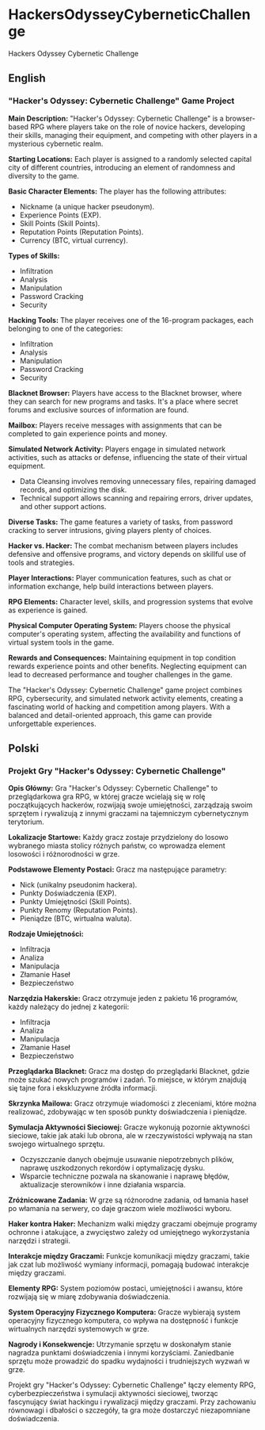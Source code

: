 # HackersOdysseyCyberneticChallenge
Hackers Odyssey Cybernetic Challenge

## English

### "Hacker's Odyssey: Cybernetic Challenge" Game Project

**Main Description:** "Hacker's Odyssey: Cybernetic Challenge" is a browser-based RPG where players take on the role of novice hackers, developing their skills, managing their equipment, and competing with other players in a mysterious cybernetic realm.

**Starting Locations:** Each player is assigned to a randomly selected capital city of different countries, introducing an element of randomness and diversity to the game.

**Basic Character Elements:** The player has the following attributes:
- Nickname (a unique hacker pseudonym).
- Experience Points (EXP).
- Skill Points (Skill Points).
- Reputation Points (Reputation Points).
- Currency (BTC, virtual currency).

**Types of Skills:**
- Infiltration
- Analysis
- Manipulation
- Password Cracking
- Security

**Hacking Tools:** The player receives one of the 16-program packages, each belonging to one of the categories:
- Infiltration
- Analysis
- Manipulation
- Password Cracking
- Security

**Blacknet Browser:** Players have access to the Blacknet browser, where they can search for new programs and tasks. It's a place where secret forums and exclusive sources of information are found.

**Mailbox:** Players receive messages with assignments that can be completed to gain experience points and money.

**Simulated Network Activity:** Players engage in simulated network activities, such as attacks or defense, influencing the state of their virtual equipment.

- Data Cleansing involves removing unnecessary files, repairing damaged records, and optimizing the disk.
- Technical support allows scanning and repairing errors, driver updates, and other support actions.

**Diverse Tasks:** The game features a variety of tasks, from password cracking to server intrusions, giving players plenty of choices.

**Hacker vs. Hacker:** The combat mechanism between players includes defensive and offensive programs, and victory depends on skillful use of tools and strategies.

**Player Interactions:** Player communication features, such as chat or information exchange, help build interactions between players.

**RPG Elements:** Character level, skills, and progression systems that evolve as experience is gained.

**Physical Computer Operating System:** Players choose the physical computer's operating system, affecting the availability and functions of virtual system tools in the game.

**Rewards and Consequences:** Maintaining equipment in top condition rewards experience points and other benefits. Neglecting equipment can lead to decreased performance and tougher challenges in the game.

The "Hacker's Odyssey: Cybernetic Challenge" game project combines RPG, cybersecurity, and simulated network activity elements, creating a fascinating world of hacking and competition among players. With a balanced and detail-oriented approach, this game can provide unforgettable experiences.

## Polski

### Projekt Gry "Hacker's Odyssey: Cybernetic Challenge"

**Opis Główny:** Gra "Hacker's Odyssey: Cybernetic Challenge" to przeglądarkowa gra RPG, w której gracze wcielają się w rolę początkujących hackerów, rozwijają swoje umiejętności, zarządzają swoim sprzętem i rywalizują z innymi graczami na tajemniczym cybernetycznym terytorium.

**Lokalizacje Startowe:** Każdy gracz zostaje przydzielony do losowo wybranego miasta stolicy różnych państw, co wprowadza element losowości i różnorodności w grze.

**Podstawowe Elementy Postaci:** Gracz ma następujące parametry:
- Nick (unikalny pseudonim hackera).
- Punkty Doświadczenia (EXP).
- Punkty Umiejętności (Skill Points).
- Punkty Renomy (Reputation Points).
- Pieniądze (BTC, wirtualna waluta).

**Rodzaje Umiejętności:**
- Infiltracja
- Analiza
- Manipulacja
- Złamanie Haseł
- Bezpieczeństwo

**Narzędzia Hakerskie:** Gracz otrzymuje jeden z pakietu 16 programów, każdy należący do jednej z kategorii:
- Infiltracja
- Analiza
- Manipulacja
- Złamanie Haseł
- Bezpieczeństwo

**Przeglądarka Blacknet:** Gracz ma dostęp do przeglądarki Blacknet, gdzie może szukać nowych programów i zadań. To miejsce, w którym znajdują się tajne fora i ekskluzywne źródła informacji.

**Skrzynka Mailowa:** Gracz otrzymuje wiadomości z zleceniami, które można realizować, zdobywając w ten sposób punkty doświadczenia i pieniądze.

**Symulacja Aktywności Sieciowej:** Gracze wykonują pozornie aktywności sieciowe, takie jak ataki lub obrona, ale w rzeczywistości wpływają na stan swojego wirtualnego sprzętu.

- Oczyszczanie danych obejmuje usuwanie niepotrzebnych plików, naprawę uszkodzonych rekordów i optymalizację dysku.
- Wsparcie techniczne pozwala na skanowanie i naprawę błędów, aktualizacje sterowników i inne działania wsparcia.

**Zróżnicowane Zadania:** W grze są różnorodne zadania, od łamania haseł po włamania na serwery, co daje graczom wiele możliwości wyboru.

**Haker kontra Haker:** Mechanizm walki między graczami obejmuje programy ochronne i atakujące, a zwycięstwo zależy od umiejętnego wykorzystania narzędzi i strategii.

**Interakcje między Graczami:** Funkcje komunikacji między graczami, takie jak czat lub możliwość wymiany informacji, pomagają budować interakcje między graczami.

**Elementy RPG:** System poziomów postaci, umiejętności i awansu, które rozwijają się w miarę zdobywania doświadczenia.

**System Operacyjny Fizycznego Komputera:** Gracze wybierają system operacyjny fizycznego komputera, co wpływa na dostępność i funkcje wirtualnych narzędzi systemowych w grze.

**Nagrody i Konsekwencje:** Utrzymanie sprzętu w doskonałym stanie nagradza punktami doświadczenia i innymi korzyściami. Zaniedbanie sprzętu może prowadzić do spadku wydajności i trudniejszych wyzwań w grze.

Projekt gry "Hacker's Odyssey: Cybernetic Challenge" łączy elementy RPG, cyberbezpieczeństwa i symulacji aktywności sieciowej, tworząc fascynujący świat hackingu i rywalizacji między graczami. Przy zachowaniu równowagi i dbałości o szczegóły, ta gra może dostarczyć niezapomniane doświadczenia.
